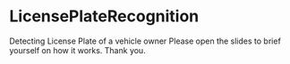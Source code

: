 # LicensePlateRecognition
Detecting License Plate of a vehicle owner 
Please open the slides to brief yourself on how it works.
Thank you.
